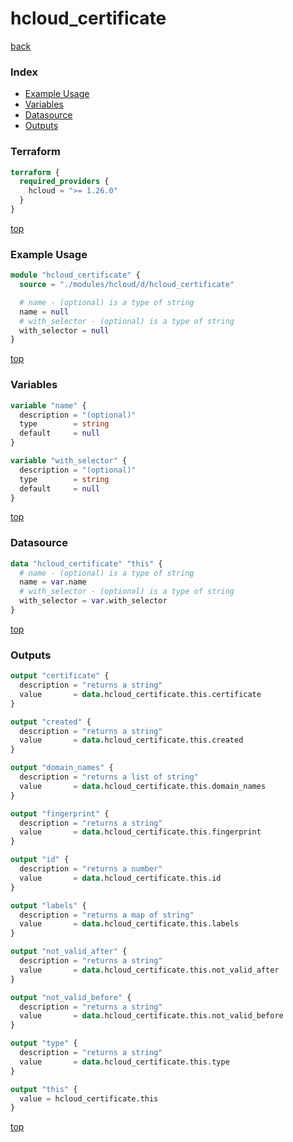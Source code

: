 # hcloud_certificate

[back](../hcloud.md)

### Index

- [Example Usage](#example-usage)
- [Variables](#variables)
- [Datasource](#datasource)
- [Outputs](#outputs)

### Terraform

```terraform
terraform {
  required_providers {
    hcloud = ">= 1.26.0"
  }
}
```

[top](#index)

### Example Usage

```terraform
module "hcloud_certificate" {
  source = "./modules/hcloud/d/hcloud_certificate"

  # name - (optional) is a type of string
  name = null
  # with_selector - (optional) is a type of string
  with_selector = null
}
```

[top](#index)

### Variables

```terraform
variable "name" {
  description = "(optional)"
  type        = string
  default     = null
}

variable "with_selector" {
  description = "(optional)"
  type        = string
  default     = null
}
```

[top](#index)

### Datasource

```terraform
data "hcloud_certificate" "this" {
  # name - (optional) is a type of string
  name = var.name
  # with_selector - (optional) is a type of string
  with_selector = var.with_selector
}
```

[top](#index)

### Outputs

```terraform
output "certificate" {
  description = "returns a string"
  value       = data.hcloud_certificate.this.certificate
}

output "created" {
  description = "returns a string"
  value       = data.hcloud_certificate.this.created
}

output "domain_names" {
  description = "returns a list of string"
  value       = data.hcloud_certificate.this.domain_names
}

output "fingerprint" {
  description = "returns a string"
  value       = data.hcloud_certificate.this.fingerprint
}

output "id" {
  description = "returns a number"
  value       = data.hcloud_certificate.this.id
}

output "labels" {
  description = "returns a map of string"
  value       = data.hcloud_certificate.this.labels
}

output "not_valid_after" {
  description = "returns a string"
  value       = data.hcloud_certificate.this.not_valid_after
}

output "not_valid_before" {
  description = "returns a string"
  value       = data.hcloud_certificate.this.not_valid_before
}

output "type" {
  description = "returns a string"
  value       = data.hcloud_certificate.this.type
}

output "this" {
  value = hcloud_certificate.this
}
```

[top](#index)